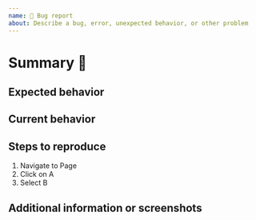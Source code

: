 ```yaml
---
name: 🐛 Bug report
about: Describe a bug, error, unexpected behavior, or other problem
---
```


# Summary 🐛 #

<!-- Summarize the issue in 1-3 sentences -->
<!-- User should be able to do X but when user clicks on A its doing Z. -->

## Expected behavior ##

<!-- Describe what would happen if this were successful -->
<!-- When the user clicks on A they should have X happen. -->

## Current behavior ##

<!-- Describe what happens now that is not intended -->
<!-- When the user clicks on A they are being directed to Z. -->

## Steps to reproduce ##

<!-- Include detailed step-by-step instructions for how to get to the error -->

1. Navigate to Page
1. Click on A
1. Select B

## Additional information or screenshots ##

<!-- Include any information that might help explain the what or the why -->
<!-- Screenshots of the issue are extremely helpful! -->
<!-- Include any helpful log output in a code block (```) -->

